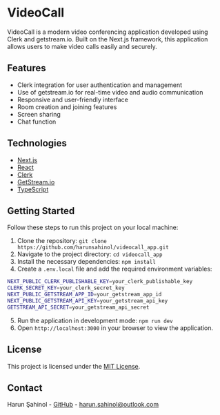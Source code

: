 # VideoCall

VideoCall is a modern video conferencing application developed using Clerk and getstream.io. Built on the Next.js framework, this application allows users to make video calls easily and securely.

## Features

- Clerk integration for user authentication and management
- Use of getstream.io for real-time video and audio communication
- Responsive and user-friendly interface
- Room creation and joining features
- Screen sharing
- Chat function

## Technologies

- [Next.js](https://nextjs.org/)
- [React](https://reactjs.org/)
- [Clerk](https://clerk.dev/)
- [GetStream.io](https://getstream.io/)
- [TypeScript](https://www.typescriptlang.org/)

## Getting Started

Follow these steps to run this project on your local machine:

1. Clone the repository:
```git clone https://github.com/harunsahinol/videocall_app.git```
2. Navigate to the project directory:
```cd videocall_app```
3. Install the necessary dependencies:
```npm install```
4. Create a `.env.local` file and add the required environment variables:
```bash
NEXT_PUBLIC_CLERK_PUBLISHABLE_KEY=your_clerk_publishable_key
CLERK_SECRET_KEY=your_clerk_secret_key
NEXT_PUBLIC_GETSTREAM_APP_ID=your_getstream_app_id
NEXT_PUBLIC_GETSTREAM_API_KEY=your_getstream_api_key
GETSTREAM_API_SECRET=your_getstream_api_secret
```
5. Run the application in development mode:
```npm run dev```
6. Open `http://localhost:3000` in your browser to view the application.

## License

This project is licensed under the [MIT License](LICENSE).

## Contact

Harun Şahinol - [GitHub](https://github.com/harunsahinol) - harun.sahinol@outlook.com

